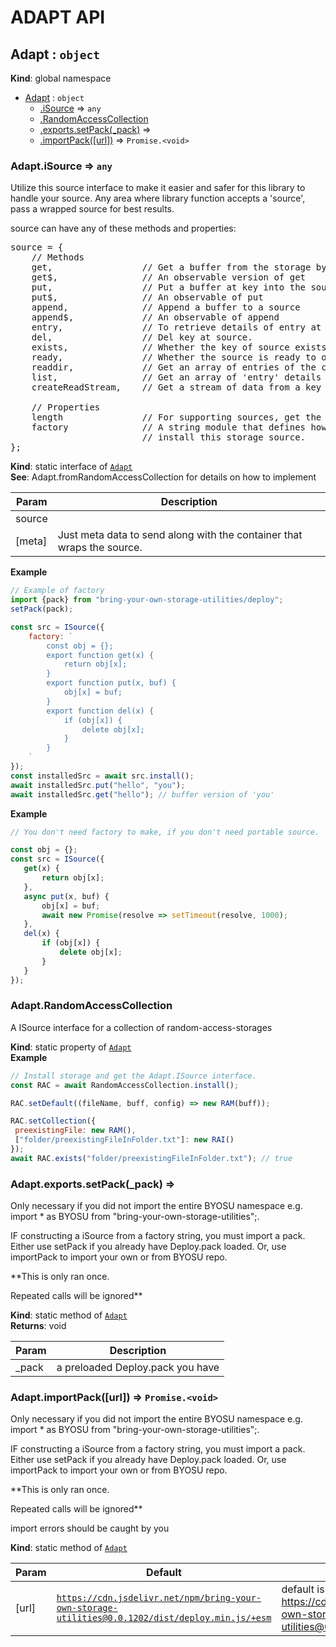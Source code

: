 
# ADAPT API

<a name="Adapt"></a>

## Adapt : <code>object</code>
**Kind**: global namespace  

* [Adapt](#Adapt) : <code>object</code>
    * [.iSource](#Adapt.iSource) ⇒ <code>any</code>
    * [.RandomAccessCollection](#Adapt.RandomAccessCollection)
    * [.exports.setPack(_pack)](#Adapt.exports.setPack) ⇒
    * [.importPack([url])](#Adapt.importPack) ⇒ <code>Promise.&lt;void&gt;</code>

<a name="Adapt.iSource"></a>

### Adapt.iSource ⇒ <code>any</code>
Utilize this source interface to make it easier and safer for this library to handle your
source. Any area where library function accepts a 'source', pass a wrapped source for best
results.

source can have any of these methods and properties:
<pre>
source = {
    // Methods
    get,                 // Get a buffer from the storage by key.
    get$,                // An observable version of get
    put,                 // Put a buffer at key into the source
    put$,                // An observable of put
    append,              // Append a buffer to a source
    append$,             // An observable of append
    entry,               // To retrieve details of entry at key of source
    del,                 // Del key at source.
    exists,              // Whether the key of source exists
    ready,               // Whether the source is ready to operate.
    readdir,             // Get an array of entries of the cwd of source
    list,                // Get an array of 'entry' details of the cwd of source
    createReadStream,    // Get a stream of data from a key of source.

    // Properties
    length               // For supporting sources, get the length. Not fully implemented.
    factory              // A string module that defines how to
                         // install this storage source.
};
</pre>

**Kind**: static interface of [<code>Adapt</code>](#Adapt)  
**See**: Adapt.fromRandomAccessCollection for details on how to implement  

| Param | Description |
| --- | --- |
| source |  |
| [meta] | Just meta data to send along with the container that wraps the source. |

**Example**  
```js
// Example of factory
import {pack} from "bring-your-own-storage-utilities/deploy";
setPack(pack);

const src = ISource({
    factory: `
        const obj = {};
        export function get(x) {
            return obj[x];
        }
        export function put(x, buf) {
            obj[x] = buf;
        }
        export function del(x) {
            if (obj[x]) {
                delete obj[x];
            }
        }
    `
});
const installedSrc = await src.install();
await installedSrc.put("hello", "you");
await installedSrc.get("hello"); // buffer version of 'you'
```
**Example**  
```js
// You don't need factory to make, if you don't need portable source.

const obj = {};
const src = ISource({
   get(x) {
       return obj[x];
   },
   async put(x, buf) {
       obj[x] = buf;
       await new Promise(resolve => setTimeout(resolve, 1000);
   },
   del(x) {
       if (obj[x]) {
           delete obj[x];
       }
   }
});
```
<a name="Adapt.RandomAccessCollection"></a>

### Adapt.RandomAccessCollection
A ISource interface for a collection of random-access-storages

**Kind**: static property of [<code>Adapt</code>](#Adapt)  
**Example**  
```js
// Install storage and get the Adapt.ISource interface.
const RAC = await RandomAccessCollection.install();

RAC.setDefault((fileName, buff, config) => new RAM(buff));

RAC.setCollection({
 preexistingFile: new RAM(),
 ["folder/preexistingFileInFolder.txt"]: new RAI()
});
await RAC.exists("folder/preexistingFileInFolder.txt"); // true
```
<a name="Adapt.exports.setPack"></a>

### Adapt.exports.setPack(_pack) ⇒
Only necessary if you did not import the entire BYOSU namespace e.g. import * as BYOSU from "bring-your-own-storage-utilities";.

IF constructing a iSource from a factory string, you must import a pack.
Either use setPack if you already have Deploy.pack loaded.
Or, use importPack to import your own or from BYOSU repo.

**This is only ran once.

Repeated calls will be ignored**

**Kind**: static method of [<code>Adapt</code>](#Adapt)  
**Returns**: void  

| Param | Description |
| --- | --- |
| _pack | a preloaded Deploy.pack you have |

<a name="Adapt.importPack"></a>

### Adapt.importPack([url]) ⇒ <code>Promise.&lt;void&gt;</code>
Only necessary if you did not import the entire BYOSU namespace e.g. import * as BYOSU from "bring-your-own-storage-utilities";.

IF constructing a iSource from a factory string, you must import a pack. Either use setPack if you already have
Deploy.pack loaded. Or, use importPack to import your own or from BYOSU repo.

**This is only ran once.

Repeated calls will be ignored**

import errors should be caught by you

**Kind**: static method of [<code>Adapt</code>](#Adapt)  

| Param | Default | Description |
| --- | --- | --- |
| [url] | <code>https://cdn.jsdelivr.net/npm/bring-your-own-storage-utilities@0.0.1202/dist/deploy.min.js/+esm</code> | default is https://cdn.jsdelivr.net/npm/bring-your-own-storage-utilities@0.0.1202/dist/deploy.min.js/+esm |

